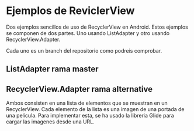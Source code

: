 # Ejemplos de ReviclerView

Dos ejemplos sencillos de uso de RecyclerView en Android. Estos ejemplos se componen de dos partes. Uno usando ListAdapter y otro usando RecyclerView.Adapter.

Cada uno es un branch del repositorio como podreis comprobar.

## ListAdapter rama master
## RecyclerView.Adapter rama alternative

Ambos consisten en una lista de elementos que se muestran en un RecyclerView. Cada elemento de la lista es una imagen de una portada de una pelicula. Para implementar esta, se ha usado la libreria Glide para cargar las imagenes desde una URL.

